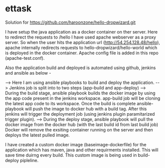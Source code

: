 # ettask


Solution for https://github.com/haroonzone/hello-dropwizard.git

I have setup the java application as a docker container on ther server.
Here to redirect the requests to /hello I have used apache webserver as a proxy server. So when the user hits the application
url (http://54.254.128.48/hello), apache internally redirects requests to hello-dropwizard/hello-world which is deployed in the docker container. 
Apache config file is added in this repo (apache-test.conf).


Also the application build and deployed is automated using github, jenkins and ansible as below - 

 --> Here I am using ansible playbooks to build and deploy the application.
 --> Jenkins job is split into to two steps (app-build and app-deploy)
 --> During the build stage, ansible playbook builds the docker image by using the app code present in the jenkins workspace.
     app-build job will be cloning the latest app code to its workspace. Once the build is complete ansible-playbook will push
     the image to docker hub with a build tag. After this jenkins will trigger the deployment job (using jenkins plugin paramitarized trigger plugin).
 --> During the deploy stage, ansible playbook will pull the docker image from the docker hub (with the last build id from last build job)
     Docker will remove the exsiting container running on the server and then deploys the latest pulled image.
     
     
I have created a custom docker image (baseimage-dockerfile) for the application which has maven, java and other requirments installed. This will save time duirng every build.
This custom image is being used in build-deploy pipleline. 
